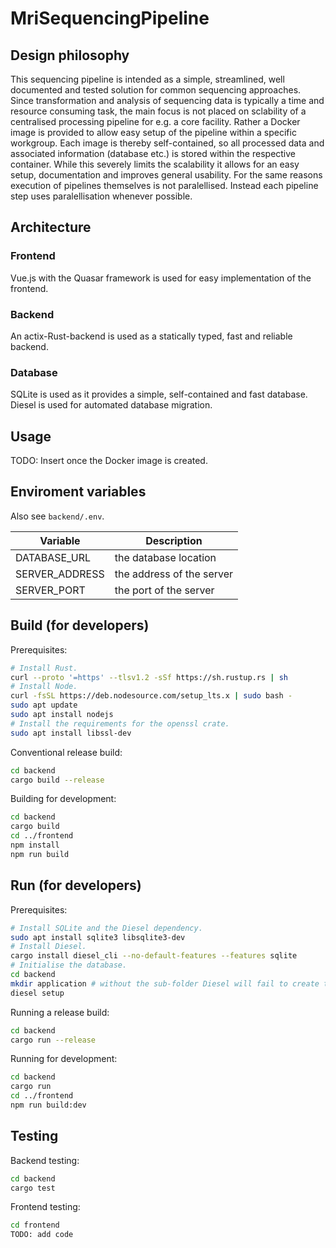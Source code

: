 # MriSequencingPipeline

## Design philosophy

This sequencing pipeline is intended as a simple, streamlined, well documented and tested solution for common sequencing approaches.
Since transformation and analysis of sequencing data is typically a time and resource consuming task,
the main focus is not placed on sclability of a centralised processing pipeline for e.g. a core facility.
Rather a Docker image is provided to allow easy setup of the pipeline within a specific workgroup.
Each image is thereby self-contained, so all processed data and associated information (database etc.) is 
stored within the respective container. While this severely limits the scalability it allows for an easy setup, documentation 
and improves general usability.
For the same reasons execution of pipelines themselves is not paralellised. Instead each pipeline step uses paralellisation whenever possible.

## Architecture

### Frontend
Vue.js with the Quasar framework is used for easy implementation of the frontend.

### Backend
An actix-Rust-backend is used as a statically typed, fast and reliable backend. 

### Database
SQLite is used as it provides a simple, self-contained and fast database.
Diesel is used for automated database migration.

## Usage
TODO: Insert once the Docker image is created.

## Enviroment variables
Also see ```backend/.env```.

| Variable | Description |
| --- | --- |
| DATABASE_URL | the database location |
| SERVER_ADDRESS | the address of the server |
| SERVER_PORT | the port of the server |

## Build (for developers)
Prerequisites:
```bash
# Install Rust.
curl --proto '=https' --tlsv1.2 -sSf https://sh.rustup.rs | sh
# Install Node.
curl -fsSL https://deb.nodesource.com/setup_lts.x | sudo bash -
sudo apt update
sudo apt install nodejs
# Install the requirements for the openssl crate.
sudo apt install libssl-dev
```

Conventional release build:
```bash
cd backend
cargo build --release
```

Building for development:
```bash
cd backend
cargo build
cd ../frontend
npm install
npm run build
```

## Run (for developers)
Prerequisites:
```bash
# Install SQLite and the Diesel dependency.
sudo apt install sqlite3 libsqlite3-dev
# Install Diesel.
cargo install diesel_cli --no-default-features --features sqlite
# Initialise the database.
cd backend
mkdir application # without the sub-folder Diesel will fail to create the database
diesel setup
```

Running a release build:
```bash
cd backend
cargo run --release
```

Running for development:
```bash
cd backend
cargo run
cd ../frontend
npm run build:dev
```

## Testing
Backend testing:
```bash
cd backend
cargo test
```


Frontend testing:
```bash
cd frontend
TODO: add code
```